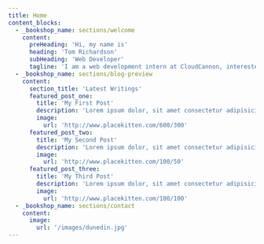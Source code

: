 ```yaml
---
title: Home
content_blocks:
  - _bookshop_name: sections/welcome
    content:
      preHeading: 'Hi, my name is'
      heading: 'Tom Richardson'
      subHeading: 'Web Developer'
      tagline: 'I am a web development intern at CloudCannon, interested in using web development in creative ways.'
  - _bookshop_name: sections/blog-preview
    content:
      section_title: 'Latest Writings'
      featured_post_one:
        title: 'My First Post'
        description: 'Lorem ipsum dolor, sit amet consectetur adipisicing elit. Minima rerum tempore ipsam nesciunt eius officiis quae. Dicta temporibus deserunt in!'
        image:
          url: 'http://www.placekitten.com/600/300'
      featured_post_two:
        title: 'My Second Post'
        description: 'Lorem ipsum dolor, sit amet consectetur adipisicing elit. Minima rerum tempore ipsam nesciunt eius officiis quae. Dicta temporibus deserunt in!'
        image:
          url: 'http://www.placekitten.com/100/50'
      featured_post_three:
        title: 'My Third Post'
        description: 'Lorem ipsum dolor, sit amet consectetur adipisicing elit. Minima rerum tempore ipsam nesciunt eius officiis quae. Dicta temporibus deserunt in!'
        image:
          url: 'http://www.placekitten.com/100/100'
  - _bookshop_name: sections/contact
    content:
      image:
        url: '/images/dunedin.jpg'
---
```


